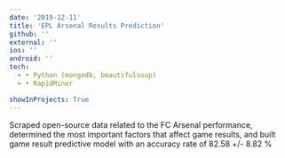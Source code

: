 ```yaml
---
date: '2019-12-11'
title: 'EPL Arsenal Results Prediction'
github: ''
external: ''
ios: ''
android: ''
tech:
  - • Python (mongodb, beautifulsoup)
  - • RapidMiner

showInProjects: True
---
```


Scraped open-source data related to the FC Arsenal performance, determined the most important factors that affect game results, and built game result predictive model with an accuracy rate of 82.58 +/- 8.82 %
